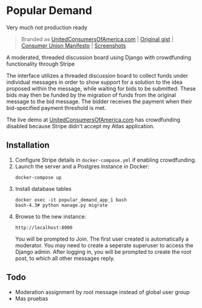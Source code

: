 # Popular Demand

Very much not production ready

> Branded as [UnitedConsumersOfAmerica.com](https://unitedconsumersofamerica.com/en/) | [Original gist](https://gist.github.com/numtel/5156fb61da89862aaa5160a2a02dde89) | [Consumer Union Manifesto](https://gist.github.com/numtel/380d391ed5b324fc645a30a91a768550) | [Screenshots](https://imgur.com/a/wTKe04p)

A moderated, threaded discussion board using Django with crowdfunding functionality through Stripe

The interface utilizes a threaded discussion board to collect funds under
individual messages in order to show support for a solution to the idea
proposed within the message, while waiting for bids to be submitted. These
bids may then be funded by the migration of funds from the original
message to the bid message. The bidder receives the payment when their
bid-specified payment threshold is met.

The live demo at [UnitedConsumersOfAmerica.com](https://unitedconsumersofamerica.com/en/) has crowdfunding disabled because Stripe didn't accept my Atlas application.

## Installation

1. Configure Stripe details in `docker-compose.yml` if enabling crowdfunding.
2. Launch the server and a Postgres instance in Docker:
    ```
    docker-compose up
    ```
3. Install database tables
    ```
    docker exec -it popular_demand_app_1 bash
    bash-4.3# python manage.py migrate
    ```
3. Browse to the new instance:
    ```
    http://localhost:8000
    ```
    You will be prompted to Join. The first user created is automatically a moderator. You may need to create a seperate superuser to access the Django admin. After logging in, you will be prompted to create the root post, to which all other messages reply.

## Todo

* Moderation assignment by root message instead of global user group
* Mas pruebas

